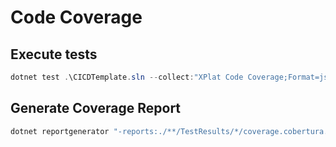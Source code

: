 # Code Coverage

## Execute tests

```ps1
dotnet test .\CICDTemplate.sln --collect:"XPlat Code Coverage;Format=json,lcov,cobertura"
```

## Generate Coverage Report

```ps1
dotnet reportgenerator "-reports:./**/TestResults/*/coverage.cobertura.xml" "-targetdir:." -reporttypes:Html
```
